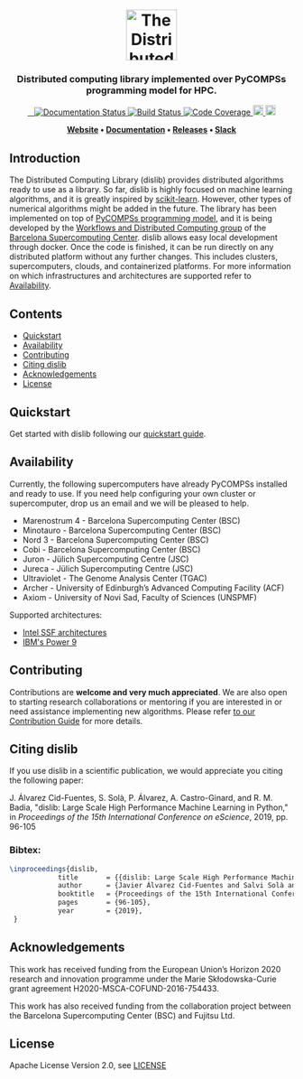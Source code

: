 <h1 align="center">  
    <img src="docs/logos/dislib-logo-full.png" alt="The Distributed 
    Computing Library" height="90px">    
</h1>

<h3 align="center">Distributed computing library implemented over PyCOMPSs programming model for HPC.</h3>

<p align="center">
  <a href="https://dislib.bsc.es/en/latest/?badge=latest">
    <img src="https://readthedocs.org/projects/dislib/badge/?version=stable"
         alt="Documentation Status"/>
  </a>  
  <a href="https://travis-ci.org/bsc-wdc/dislib">
    <img src="https://travis-ci.org/bsc-wdc/dislib.svg?branch=master"
         alt="Build Status">
  </a> 
  <a href="https://codecov.io/gh/bsc-wdc/dislib">
    <img src="https://codecov.io/gh/bsc-wdc/dislib/branch/master/graph/badge.svg"
         alt="Code Coverage"/>
  </a>
  <a href="https://badge.fury.io/py/dislib">
      <img src="https://badge.fury.io/py/dislib.svg" alt="PyPI version" height="18">
  </a>   
  <a href="https://badge.fury.io/py/dislib">
      <img src="https://img.shields.io/badge/python-3.5-blue.svg" alt="Python version" height="18">
  </a>       
</p>

<p align="center"><b>
    <a href="https://dislib.bsc.es">Website</a> •  
    <a href="https://dislib.bsc.es/en/stable/api-reference.html">Documentation</a> •
    <a href="https://github.com/bsc-wdc/dislib/releases">Releases</a> •
    <a href="https://bit.ly/bsc-wdc-community">Slack</a>
</b></p>


## Introduction


The Distributed Computing Library (dislib) provides distributed algorithms ready to use as a library. So far, dislib is highly focused on machine learning algorithms, and it is greatly inspired by [scikit-learn](https://scikit-learn.org/). However, other types of numerical algorithms might be added in the future. The library has been implemented on top of [PyCOMPSs programming model](http://compss.bsc.es), and it is being developed by the [Workflows and Distributed Computing group](https://github.com/bsc-wdc) of the [Barcelona Supercomputing Center](https://www.bsc.es/). dislib allows easy local development through docker. Once the code is finished, it can be run directly on any distributed platform without any further changes. This includes clusters, supercomputers, clouds, and containerized platforms. For more information on which infrastructures and architectures are supported refer to [Availability](#availability).



## Contents

- [Quickstart](#quickstart)
- [Availability](#availability)
- [Contributing](#contributing)
- [Citing dislib](#citing-dislib)
- [Acknowledgements](#acknowledgements)
- [License](#license)


## Quickstart

Get started with dislib following our [quickstart guide](https://github.com/bsc-wdc/dislib/blob/master/QUICKSTART.md).

## Availability

Currently, the following supercomputers have already PyCOMPSs installed and ready to use. If you need help configuring your own cluster or supercomputer, drop us an email and we will be pleased to help.

- Marenostrum 4 - Barcelona Supercomputing Center (BSC)
- Minotauro - Barcelona Supercomputing Center (BSC)
- Nord 3 - Barcelona Supercomputing Center (BSC)
- Cobi - Barcelona Supercomputing Center (BSC)
- Juron - Jülich Supercomputing Centre (JSC)
- Jureca - Jülich Supercomputing Centre (JSC)
- Ultraviolet - The Genome Analysis Center (TGAC)
- Archer - University of Edinburgh’s Advanced Computing Facility (ACF)
- Axiom - University of Novi Sad, Faculty of Sciences (UNSPMF)

Supported architectures:
- [Intel SSF architectures](https://www.intel.com/content/www/us/en/high-performance-computing/ssf-architecture-specification.html)
- [IBM's Power 9](https://www.ibm.com/it-infrastructure/power/power9-b)

## Contributing

Contributions are **welcome and very much appreciated**. We are also open to starting research collaborations or mentoring if you are interested in or need assistance implementing new algorithms.
Please refer [to our Contribution Guide](CONTRIBUTING.md) for more details.

## Citing dislib

If you use dislib in a scientific publication, we would appreciate you citing the following paper:

J. Álvarez Cid-Fuentes, S. Solà, P. Álvarez, A. Castro-Ginard, and R. M. Badia, "dislib: Large Scale High Performance Machine Learning in Python," in *Proceedings of the 15th International Conference on eScience*, 2019, pp. 96-105

### Bibtex:

```latex
\inproceedings{dislib,
            title       = {{dislib: Large Scale High Performance Machine Learning in Python}},
            author      = {Javier Álvarez Cid-Fuentes and Salvi Solà and Pol Álvarez and Alfred Castro-Ginard and Rosa M. Badia},
            booktitle   = {Proceedings of the 15th International Conference on eScience},
            pages       = {96-105},
            year        = {2019},
 }            
```

## Acknowledgements

This work has received funding from the European Union’s Horizon 2020 research and innovation programme under the Marie Skłodowska-Curie grant agreement H2020-MSCA-COFUND-2016-754433.

This work has also received funding from the collaboration project between the Barcelona Supercomputing Center (BSC) and Fujitsu Ltd.

## License

Apache License Version 2.0, see [LICENSE](LICENSE)
